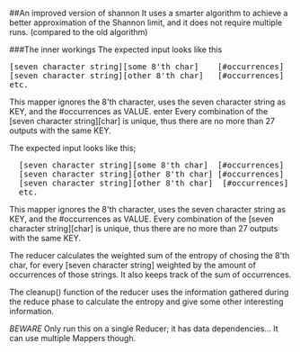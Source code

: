##An improved version of shannon
It uses a smarter algorithm to achieve a better approximation of the Shannon limit, and it does not require multiple runs.
(compared to the old algorithm)

###The inner workings
The expected input looks like this  
<pre>
[seven character string][some 8'th char]	[#occurrences]
[seven character string][other 8'th char]	[#occurrences]
etc.
</pre>

This mapper ignores the 8'th character, uses the seven character string as KEY, and the #occurrences as VALUE.  enter
Every combination of the [seven character string][char] is unique, thus there are no more than 27 outputs with the same KEY.

The expected input looks like this;
<pre>
  [seven character string][some 8'th char]	[#occurrences]
  [seven character string][other 8'th char]	[#occurrences]
  [seven character string][other 8'th char]  [#occurrences]
  etc.
</pre>

This mapper ignores the 8'th character, uses the seven character string as KEY, and the #occurrences as VALUE. Every combination of the [seven character string][char] is unique, thus there are no more than 27 outputs with the same KEY.

The reducer calculates the weighted sum of the entropy of chosing the 8'th char, for every [seven character string] weighted by the amount of occurrences of those strings. It also keeps track of the sum of occurrences.

The cleanup() function of the reducer uses the information gathered during the reduce phase to calculate the entropy and give some other interesting information.

*BEWARE* Only run this on a single Reducer; it has data dependencies... It can use multiple Mappers though.
